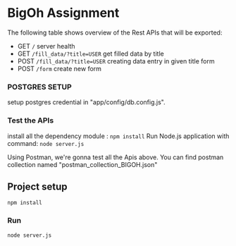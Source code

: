 # BigOh Assignment

The following table shows overview of the Rest APIs that will be exported:

- GET     `/`	                        server health
- GET     `/fill_data/?title=USER`	  get filled data by title
- POST    `/fill_data/?title=USER`    creating data entry in given title form
- POST    `/form`                     create new form 

### POSTGRES SETUP
setup postgres credential in "app/config/db.config.js".  

### Test the APIs
install all the dependency module : `npm install`
Run Node.js application with command: `node server.js`

Using Postman, we're gonna test all the Apis above.
You can find postman collection named "postman_collection_BIGOH.json"

## Project setup
```
npm install
```

### Run
```
node server.js
```
